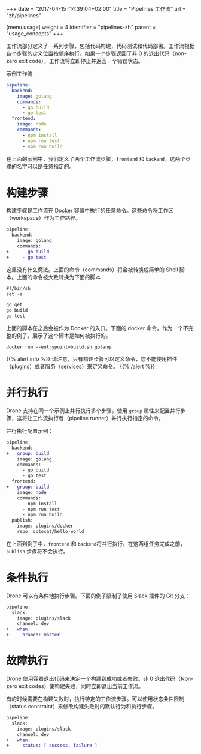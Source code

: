 +++
date = "2017-04-15T14:39:04+02:00"
title = "Pipelines 工作流"
url = "zh/pipelines"

[menu.usage]
  weight = 4
  identifier = "pipelines-zh"
  parent = "usage_concepts"
+++

<!--The pipeline section defines a list of steps to build, test and deploy your code. Pipeline steps are executed serially, in the order in which they are defined. If a step returns a non-zero exit code, the pipeline immediately aborts and returns a failure status.-->

工作流部分定义了一系列步骤，包括代码构建，代码测试和代码部署。工作流根据各个步骤的定义位置按顺序执行。如果一个步骤返回了非 0 的退出代码（non-zero exit code），工作流将立即停止并返回一个错误状态。

<!--Example pipeline:-->

示例工作流

```yaml
pipeline:
  backend:
    image: golang
    commands:
      - go build
      - go test
  frontend:
    image: node
    commands:
      - npm install
      - npm run test
      - npm run build
```

<!--In the above example we define two pipeline steps, `frontend` and `backend`. The names of these steps are completely arbitrary.-->

在上面的示例中，我们定义了两个工作流步骤，`frontend` 和 `backend`。这两个步骤的名字可以是任意指定的。

# 构建步骤

<!--Build steps are steps in your pipeline that execute arbitrary commands inside the specified docker container. The commands are executed using the workspace as the working directory.-->

构建步骤是工作流在 Docker 容器中执行的任意命令。这些命令将工作区（workspace）作为工作路径。

```diff
pipeline:
  backend:
    image: golang
    commands:
+     - go build
+     - go test
```

<!--There is no magic here. The above commands are converted to a simple shell script. The commands in the above example are roughly converted to the below script:-->

这里没有什么魔法。上面的命令（commands）将会被转换成简单的 Shell 脚本。上面的命令被大致转换为下面的脚本：

```diff
#!/bin/sh
set -e

go get
go build
go test
```

<!--The above shell script is then executed as the docker entrypoint. The below docker command is an (incomplete) example of how the script is executed:-->

上面的脚本在之后会被作为 Docker 的入口。下面的 docker 命令，作为一个不完整的例子，展示了这个脚本是如何被执行的。

```
docker run --entrypoint=build.sh golang
```

<!--Please note that only build steps can define commands. You cannot use commands with plugins or services.-->

{{% alert info %}}
请注意，只有构建步骤可以定义命令，您不能使用插件（plugins）或者服务（services）来定义命令。
{{% /alert %}}

# 并行执行

<!--Drone supports parallel step execution for same-machine fan-in and fan-out. Parallel steps are configured using the `group` attribute. This instructs the pipeline runner to execute the named group in parallel.-->

Drone 支持在同一个示例上并行执行多个步骤。使用 `group` 属性来配置并行步骤，这将让工作流执行者（pipeline runner）并行执行指定的命令。

<!--Example parallel configuration:-->

并行执行配置示例：

```diff
pipeline:
  backend:
+   group: build
    image: golang
    commands:
      - go build
      - go test
  frontend:
+   group: build
    image: node
    commands:
      - npm install
      - npm run test
      - npm run build
  publish:
    image: plugins/docker
    repo: octocat/hello-world
```

<!--In the above example, the `frontend` and `backend` steps are executed in parallel. The pipeline runner will not execute the `publish` step until the group completes.-->

在上面到例子中，`frontend` 和 `backend`将并行执行。在这两组任务完成之前，`publish` 步骤将不会执行。

# 条件执行

<!--Drone gives you the ability to conditionally limit the execution of steps at runtime. The below example limits execution of Slack plugin steps based on branch:-->

Drone 可以有条件地执行步骤。下面的例子限制了使用 Slack 插件的 Git 分支：

```diff
pipeline:
  slack:
    image: plugins/slack
    channel: dev
+   when:
+     branch: master
```

# 故障执行

<!--Drone uses the container exit code to determine the success or failure status of a build. Non-zero exit codes fail the build and cause the pipeline to immediately exit.-->

Drone 使用容器退出代码来决定一个构建到成功或者失败。非 0 退出代码（Non-zero exit codes）使构建失败，同时立即退出当前工作流。

<!--There are use cases for executing pipeline steps on failure, such as sending notifications for failed builds. Use the status constraint to override the default behavior and execute steps even when the build status is failure:-->

有的时候需要在构建失败时，执行特定的工作流步骤。可以使用状态条件限制（status constraint）来修改构建失败时的默认行为和执行步骤。

```diff
pipeline:
  slack:
    image: plugins/slack
    channel: dev
+   when:
+     status: [ success, failure ]
```
